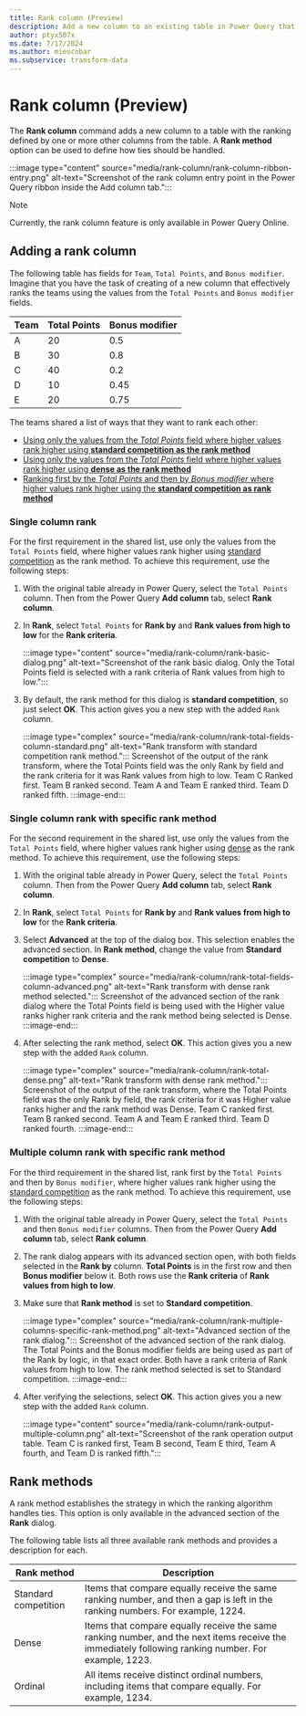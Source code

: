 ```yaml
---
title: Rank column (Preview)
description: Add a new column to an existing table in Power Query that ranks the table rows based on the desired sorting of the table and the rank strategy used for ties.
author: ptyx507x
ms.date: 7/17/2024
ms.author: miescobar
ms.subservice: transform-data
---
```


# Rank column (Preview)

The **Rank column** command adds a new column to a table with the ranking defined by one or more other columns from the table. A **Rank method** option can be used to define how ties should be handled.

:::image type="content" source="media/rank-column/rank-column-ribbon-entry.png" alt-text="Screenshot of the rank column entry point in the Power Query ribbon inside the Add column tab.":::

> [!NOTE]
>Currently, the rank column feature is only available in Power Query Online.

## Adding a rank column

The following table has fields for `Team`, `Total Points`, and `Bonus modifier`. Imagine that you have the task of creating of a new column that effectively ranks the teams using the values from the `Total Points` and `Bonus modifier` fields.

|Team|Total Points|Bonus modifier|
|----|------------|--------------|
|A|20|0.5|
|B|30|0.8|
|C|40|0.2|
|D|10|0.45|
|E|20|0.75|

The teams shared a list of ways that they want to rank each other:

* [Using only the values from the *Total Points* field where higher values rank higher using **standard competition as the rank method**](#single-column-rank)
* [Using only the values from the *Total Points* field where higher values rank higher using **dense as the rank method**](#single-column-rank-with-specific-rank-method)
* [Ranking first by the *Total Points* and then by *Bonus modifier* where higher values rank higher using the **standard competition as rank method**](#multiple-column-rank-with-specific-rank-method)

### Single column rank

For the first requirement in the shared list, use only the values from the `Total Points` field, where higher values rank higher using [standard competition](#rank-methods) as the rank method. To achieve this requirement, use the following steps:

1. With the original table already in Power Query, select the `Total Points` column. Then from the Power Query **Add column** tab, select **Rank column**.
2. In **Rank**, select `Total Points` for **Rank by** and **Rank values from high to low** for the **Rank criteria**.

   :::image type="content" source="media/rank-column/rank-basic-dialog.png" alt-text="Screenshot of the rank basic dialog. Only the Total Points field is selected with a rank criteria of Rank values from high to low.":::

3. By default, the rank method for this dialog is **standard competition**, so just select **OK**. This action gives you a new step with the added `Rank` column.

   :::image type="complex" source="media/rank-column/rank-total-fields-column-standard.png" alt-text="Rank transform with standard competition rank method.":::
   Screenshot of the output of the rank transform, where the Total Points field was the only Rank by field and the rank criteria for it was Rank values from high to low. Team C Ranked first. Team B ranked second. Team A and Team E ranked third. Team D ranked fifth.
:::image-end:::

### Single column rank with specific rank method

For the second requirement in the shared list, use only the values from the `Total Points` field, where higher values rank higher using [dense](#rank-methods) as the rank method. To achieve this requirement, use the following steps:

1. With the original table already in Power Query, select the `Total Points` column. Then from the Power Query **Add column** tab, select **Rank column**.
2. In **Rank**, select `Total Points` for **Rank by** and **Rank values from high to low** for the **Rank criteria**.
3. Select **Advanced** at the top of the dialog box. This selection enables the advanced section. In **Rank method**, change the value from **Standard competition** to **Dense**.

   :::image type="complex" source="media/rank-column/rank-total-fields-column-advanced.png" alt-text="Rank transform with dense rank method selected.":::
   Screenshot of the advanced section of the rank dialog where the Total Points field is being used with the Higher value ranks higher rank criteria and the rank method being selected is Dense.
:::image-end:::

4. After selecting the rank method, select **OK**. This action gives you a new step with the added `Rank` column.

   :::image type="complex" source="media/rank-column/rank-total-dense.png" alt-text="Rank transform with dense rank method.":::
   Screenshot of the output of the rank transform, where the Total Points field was the only Rank by field, the rank criteria for it was Higher value ranks higher and the rank method was Dense. Team C ranked first. Team B ranked second. Team A and Team E ranked third. Team D ranked fourth.
:::image-end:::

### Multiple column rank with specific rank method

For the third requirement in the shared list, rank first by the `Total Points` and then by `Bonus modifier`, where higher values rank higher using the [standard competition](#rank-methods) as the rank method. To achieve this requirement, use the following steps:

1. With the original table already in Power Query, select the `Total Points` and then `Bonus modifier` columns. Then from the Power Query **Add column** tab, select **Rank column**.
2. The rank dialog appears with its advanced section open, with both fields selected in the **Rank by** column. **Total Points** is in the first row and then **Bonus modifier** below it. Both rows use the **Rank criteria** of **Rank values from high to low**.
3. Make sure that **Rank method** is set to **Standard competition**.

   :::image type="complex" source="media/rank-column/rank-multiple-columns-specific-rank-method.png" alt-text="Advanced section of the rank dialog.":::
   Screenshot of the advanced section of the rank dialog. The Total Points and the Bonus modifier fields are being used as part of the Rank by logic, in that exact order. Both have a rank criteria of Rank values from high to low. The rank method selected is set to Standard competition.
:::image-end:::

4. After verifying the selections, select **OK**. This action gives you a new step with the added `Rank` column.

   :::image type="content" source="media/rank-column/rank-output-multiple-column.png" alt-text="Screenshot of the rank operation output table. Team C is ranked first, Team B second, Team E third, Team A fourth, and Team D is ranked fifth.":::

## Rank methods

A rank method establishes the strategy in which the ranking algorithm handles ties. This option is only available in the advanced section of the **Rank** dialog.

The following table lists all three available rank methods and provides a description for each.

|Rank method|Description|
|-----------|-----------|
|Standard competition| Items that compare equally receive the same ranking number, and then a gap is left in the ranking numbers. For example, 1224.|
|Dense| Items that compare equally receive the same ranking number, and the next items receive the immediately following ranking number. For example, 1223.|
|Ordinal| All items receive distinct ordinal numbers, including items that compare equally. For example, 1234.|
